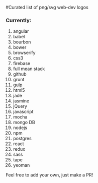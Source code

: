 #Curated list of png/svg web-dev logos

### Currently:
1. angular
2. babel
2. bourbon
2. bower
3. browserify
3. css3
4. firebase
5. full mean stack
5. github
6. grunt
7. gulp
8. html5
8. jade
9. jasmine
10. jQuery
11. javascript
12. mocha
13. mongo DB
14. nodejs
15. npm
16. postgres
16. react
16. redux
16. sass
16. tape
17. yeoman


Feel free to add your own, just make a PR!
